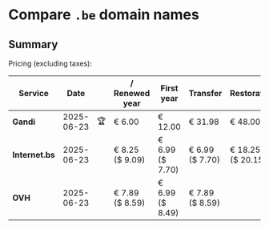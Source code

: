 # Compare `.be` domain names

## Summary

Pricing (excluding taxes):

| Service | Date |  | / Renewed year | First year | Transfer | Restoration |
|--|--|--|--|--|--|--|
| **Gandi** | 2025-06-23 | 🏆 | € 6.00 | € 12.00 | € 31.98 | € 48.00 |
| **Internet.bs** | 2025-06-23 |  | € 8.25<br>($ 9.09) | € 6.99<br>($ 7.70) | € 6.99<br>($ 7.70) | € 18.25<br>($ 20.15) |
| **OVH** | 2025-06-23 |  | € 7.89<br>($ 8.59) | € 6.99<br>($ 8.49) | € 7.89<br>($ 8.59) |  |
